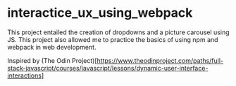 # interactice_ux_using_webpack

This project entailed the creation of dropdowns and a picture carousel using JS. This project also allowed me to practice the basics of using npm and webpack in web development.

Inspired by (The Odin Project)[https://www.theodinproject.com/paths/full-stack-javascript/courses/javascript/lessons/dynamic-user-interface-interactions]
